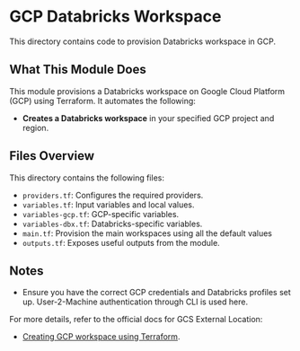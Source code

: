 

# GCP Databricks Workspace

This directory contains code to provision Databricks workspace in GCP.

## What This Module Does
This module provisions a Databricks workspace on Google Cloud Platform (GCP) using Terraform. It automates the following:
- **Creates a Databricks workspace** in your specified GCP project and region.

## Files Overview
This directory contains the following files:

- `providers.tf`: Configures the required providers.
- `variables.tf`: Input variables and local values.
- `variables-gcp.tf`: GCP-specific variables.
- `variables-dbx.tf`: Databricks-specific variables.
- `main.tf`: Provision the main workspaces using all the default values
- `outputs.tf`: Exposes useful outputs from the module.

## Notes

- Ensure you have the correct GCP credentials and Databricks profiles set up. User-2-Machine authentication through CLI is used here.

For more details, refer to the official docs for GCS External Location:
- [Creating GCP workspace using Terraform](https://docs.databricks.com/gcp/en/admin/workspace/templates).
